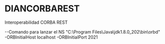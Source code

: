 # DIANCORBAREST
Interoperabilidad CORBA REST

--Comando para lanzar el NS
"C:\Program Files\Java\jdk1.8.0_202\bin\orbd" -ORBInitialHost localhost -ORBInitialPort 2021
